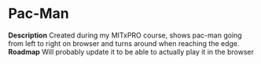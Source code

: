 # Pac-Man
**Description** Created during my MITxPRO course, shows pac-man going from left to right on browser and turns around when reaching the edge.
**Roadmap** Will probably update it to be able to actually play it in the browser
